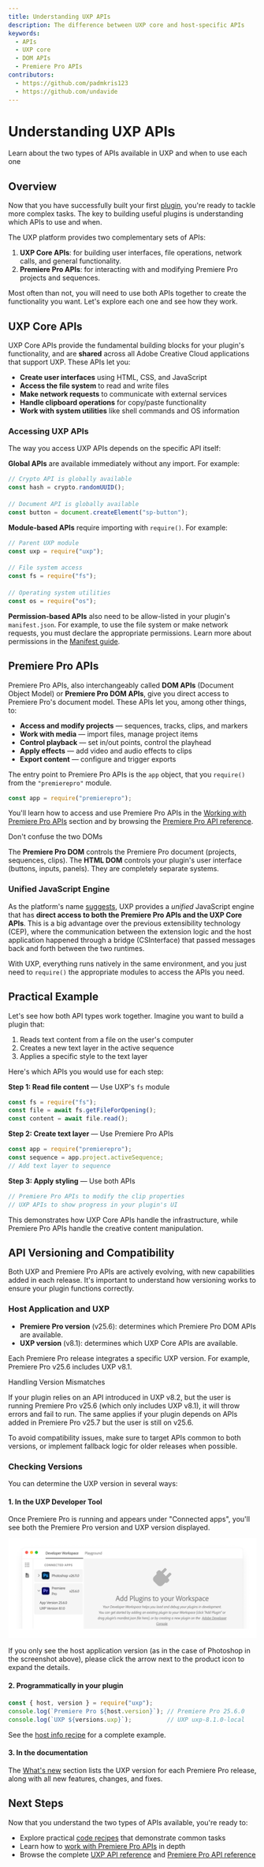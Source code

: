 ```yaml
---
title: Understanding UXP APIs
description: The difference between UXP core and host-specific APIs
keywords:
  - APIs
  - UXP core
  - DOM APIs
  - Premiere Pro APIs
contributors:
  - https://github.com/padmkris123
  - https://github.com/undavide
---
```


# Understanding UXP APIs

Learn about the two types of APIs available in UXP and when to use each one

## Overview

Now that you have successfully built your first [plugin](../../../plugins/index.md), you're ready to tackle more complex tasks. The key to building useful plugins is understanding which APIs to use and when.

The UXP platform provides two complementary sets of APIs:

1. **UXP Core APIs**: for building user interfaces, file operations, network calls, and general functionality.
2. **Premiere Pro APIs**: for interacting with and modifying Premiere Pro projects and sequences.

Most often than not, you will need to use both APIs together to create the functionality you want. Let's explore each one and see how they work.

## UXP Core APIs

UXP Core APIs provide the fundamental building blocks for your plugin's functionality, and are **shared** across all Adobe Creative Cloud applications that support UXP. These APIs let you:

- **Create user interfaces** using HTML, CSS, and JavaScript
- **Access the file system** to read and write files
- **Make network requests** to communicate with external services
- **Handle clipboard operations** for copy/paste functionality
- **Work with system utilities** like shell commands and OS information

### Accessing UXP APIs

The way you access UXP APIs depends on the specific API itself:

**Global APIs** are available immediately without any import. For example:

```javascript
// Crypto API is globally available
const hash = crypto.randomUUID();

// Document API is globally available
const button = document.createElement("sp-button");
```

**Module-based APIs** require importing with `require()`. For example:

```javascript
// Parent UXP module
const uxp = require("uxp");

// File system access
const fs = require("fs");

// Operating system utilities
const os = require("os");
```

**Permission-based APIs** also need to be allow-listed in your plugin's `manifest.json`. For example, to use the file system or make network requests, you must declare the appropriate permissions. Learn more about permissions in the [Manifest guide](../../../plugins/concepts/manifest/index.md#requiredpermissions).

## Premiere Pro APIs

Premiere Pro APIs, also interchangeably called **DOM APIs** (Document Object Model) or **Premiere Pro DOM APIs**, give you direct access to Premiere Pro's document model. These APIs let you, among other things, to:

- **Access and modify projects** — sequences, tracks, clips, and markers
- **Work with media** — import files, manage project items
- **Control playback** — set in/out points, control the playhead
- **Apply effects** — add video and audio effects to clips
- **Export content** — configure and trigger exports

The entry point to Premiere Pro APIs is the `app` object, that you `require()` from the `"premierepro"` module.

```javascript
const app = require("premierepro");
```

You'll learn how to access and use Premiere Pro APIs in the [Working with Premiere Pro APIs](../dom-apis/index.md) section and by browsing the [Premiere Pro API reference](../../../ppro_reference/index.md).

<InlineAlert variant="warning" slots="header, text" />

Don't confuse the two DOMs

The **Premiere Pro DOM** controls the Premiere Pro document (projects, sequences, clips). The **HTML DOM** controls your plugin's user interface (buttons, inputs, panels). They are completely separate systems.

### Unified JavaScript Engine

As the platform's name [suggests](../../../index.md), UXP provides a _unified_ JavaScript engine that has **direct access to both the Premiere Pro APIs and the UXP Core APIs**. This is a big advantage over the previous extensibility technology (CEP), where the communication between the extension logic and the host application happened through a bridge (CSInterface) that passed messages back and forth between the two runtimes.

With UXP, everything runs natively in the same environment, and you just need to `require()` the appropriate modules to access the APIs you need.

## Practical Example

Let's see how both API types work together. Imagine you want to build a plugin that:

1. Reads text content from a file on the user's computer
2. Creates a new text layer in the active sequence
3. Applies a specific style to the text layer

Here's which APIs you would use for each step:

**Step 1: Read file content** — Use UXP's `fs` module

```javascript
const fs = require("fs");
const file = await fs.getFileForOpening();
const content = await file.read();
```

**Step 2: Create text layer** — Use Premiere Pro APIs

```javascript
const app = require("premierepro");
const sequence = app.project.activeSequence;
// Add text layer to sequence
```

**Step 3: Apply styling** — Use both APIs

```javascript
// Premiere Pro APIs to modify the clip properties
// UXP APIs to show progress in your plugin's UI
```

This demonstrates how UXP Core APIs handle the infrastructure, while Premiere Pro APIs handle the creative content manipulation.

## API Versioning and Compatibility

Both UXP and Premiere Pro APIs are actively evolving, with new capabilities added in each release. It's important to understand how versioning works to ensure your plugin functions correctly.

### Host Application and UXP

- **Premiere Pro version** (v25.6): determines which Premiere Pro DOM APIs are available.
- **UXP version** (v8.1): determines which UXP Core APIs are available.

Each Premiere Pro release integrates a specific UXP version. For example, Premiere Pro v25.6 includes UXP v8.1.

<InlineAlert variant="info" slots="header, text, text2" />

Handling Version Mismatches

If your plugin relies on an API introduced in UXP v8.2, but the user is running Premiere Pro v25.6 (which only includes UXP v8.1), it will throw errors and fail to run. The same applies if your plugin depends on APIs added in Premiere Pro v25.7 but the user is still on v25.6.

To avoid compatibility issues, make sure to target APIs common to both versions, or implement fallback logic for older releases when possible.

### Checking Versions

You can determine the UXP version in several ways:

#### 1. In the UXP Developer Tool

Once Premiere Pro is running and appears under "Connected apps", you'll see both the Premiere Pro version and UXP version displayed.

![UXP version in the UXP Developer Tool](./img/apis--udt.png)

If you only see the host application version (as in the case of Photoshop in the screenshot above), please click the arrow next to the product icon to expand the details.

#### 2. Programmatically in your plugin

```javascript
const { host, version } = require("uxp");
console.log(`Premiere Pro ${host.version}`); // Premiere Pro 25.6.0
console.log(`UXP ${versions.uxp}`);          // UXP uxp-8.1.0-local
```

See the [host info recipe](../../recipes/host-info/index.md) for a complete example.

#### 3. In the documentation

The [What's new](../../../changelog/index.md) section lists the UXP version for each Premiere Pro release, along with all new features, changes, and fixes.

## Next Steps

Now that you understand the two types of APIs available, you're ready to:

- Explore practical [code recipes](../../recipes/) that demonstrate common tasks
- Learn how to [work with Premiere Pro APIs](../dom-apis/index.md) in depth
- Browse the complete [UXP API reference](../../../uxp-api/) and [Premiere Pro API reference](../../../ppro_reference/)
